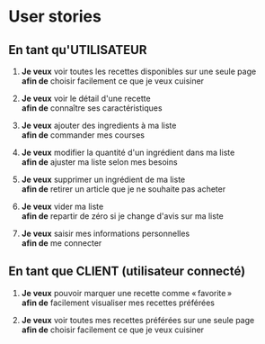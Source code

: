 # User stories

## En tant qu'UTILISATEUR

1. **Je veux** voir toutes les recettes disponibles sur une seule page  
   **afin de** choisir facilement ce que je veux cuisiner

2. **Je veux** voir le détail d'une recette  
   **afin de** connaître ses caractéristiques

3. **Je veux** ajouter des ingredients à ma liste  
   **afin de** commander mes courses

4. **Je veux** modifier la quantité d'un ingrédient dans ma liste  
   **afin de** ajuster ma liste selon mes besoins

5. **Je veux** supprimer un ingrédient de ma liste  
   **afin de** retirer un article que je ne souhaite pas acheter

6. **Je veux** vider ma liste  
   **afin de** repartir de zéro si je change d'avis sur ma liste

7. **Je veux** saisir mes informations personnelles  
   **afin de** me connecter

## En tant que CLIENT (utilisateur connecté)

1. **Je veux** pouvoir marquer une recette comme « favorite »  
   **afin de** facilement visualiser mes recettes préférées

2. **Je veux** voir toutes mes recettes préférées sur une seule page  
   **afin de** choisir facilement ce que je veux cuisiner
